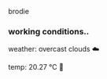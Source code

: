 brodie

<!--weather_start-->
### working conditions..

weather: overcast clouds ☁️

temp: 20.27 °C 🥶

<!--weather_end-->
